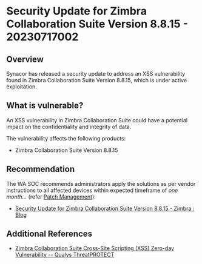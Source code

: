 # Security Update for Zimbra Collaboration Suite Version 8.8.15 - 20230717002

## Overview

Synacor has released a security update to address an XSS vulnerability found in Zimbra Collaboration Suite Version 8.8.15, which is under active exploitation.

## What is vulnerable?

An XSS vulnerability in Zimbra Collaboration Suite could have a potential impact on the confidentiality and integrity of data.

The vulnerability affects the following products:

- Zimbra Collaboration Suite Version 8.8.15

## Recommendation

The WA SOC recommends administrators apply the solutions as per vendor instructions to all affected devices within expected timeframe of *one month...* (refer [Patch Management](../guidelines/patch-management.md)):

- [Security Update for Zimbra Collaboration Suite Version 8.8.15 - Zimbra : Blog](https://blog.zimbra.com/2023/07/security-update-for-zimbra-collaboration-suite-version-8-8-15/)

## Additional References

- [Zimbra Collaboration Suite Cross-Site Scripting (XSS) Zero-day Vulnerability -- Qualys ThreatPROTECT](https://threatprotect.qualys.com/2023/07/15/zimbra-collaboration-suite-cross-site-scripting-xss-zero-day-vulnerability/)
